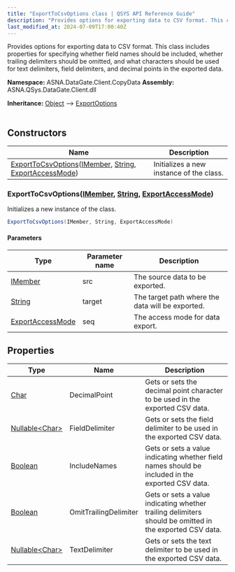 ```yaml
---
title: "ExportToCsvOptions class | QSYS API Reference Guide"
description: "Provides options for exporting data to CSV format. This class includes properties for specifying whether field names should be included, whether trail"
last_modified_at: 2024-07-09T17:00:40Z
---
```


Provides options for exporting data to CSV format.
This class includes properties for specifying whether field names should be included, whether trailing delimiters should be omitted, and what characters should be used for text delimiters, field delimiters, and decimal points in the exported data.

**Namespace:** ASNA.DataGate.Client.CopyData
**Assembly:** ASNA.QSys.DataGate.Client.dll

**Inheritance:** [Object](https://docs.microsoft.com/en-us/dotnet/api/system.object) --> [ExportOptions](/reference/datagate/datagate-client/export-options.html)
<br>
<br>

## Constructors

| Name | Description |
| --- | --- |
| [ExportToCsvOptions](#exporttocsvoptionsimember-string-exportaccessmode)([IMember](/reference/datagate/datagate-client/i-member.html), [String](https://docs.microsoft.com/en-us/dotnet/api/system.string), [ExportAccessMode](/reference/datagate/datagate-client/export-access-mode.html)) | Initializes a new instance of the  class.

### ExportToCsvOptions([IMember](/reference/datagate/datagate-client/i-member.html), [String](https://docs.microsoft.com/en-us/dotnet/api/system.string), [ExportAccessMode](/reference/datagate/datagate-client/export-access-mode.html))

Initializes a new instance of the  class.

```cs
ExportToCsvOptions(IMember, String, ExportAccessMode)
```

#### Parameters

| Type | Parameter name | Description
| --- | --- | ---
| [IMember](/reference/datagate/datagate-client/i-member.html) | src | The source data to be exported.
| [String](https://docs.microsoft.com/en-us/dotnet/api/system.string) | target | The target path where the data will be exported.
| [ExportAccessMode](/reference/datagate/datagate-client/export-access-mode.html) | seq | The access mode for data export.

## Properties

| Type | Name | Description
| --- | --- | --- 
| [Char](https://learn.microsoft.com/en-us/dotnet/csharp/language-reference/builtin-types/char) | DecimalPoint | Gets or sets the decimal point character to be used in the exported CSV data. |
| [Nullable\<Char\>](https://learn.microsoft.com/en-us/dotnet/csharp/language-reference/builtin-types/nullable-value-types) | FieldDelimiter | Gets or sets the field delimiter to be used in the exported CSV data. |
| [Boolean](https://docs.microsoft.com/en-us/dotnet/api/system.boolean) | IncludeNames | Gets or sets a value indicating whether field names should be included in the exported CSV data. |
| [Boolean](https://docs.microsoft.com/en-us/dotnet/api/system.boolean) | OmitTrailingDelimiter | Gets or sets a value indicating whether trailing delimiters should be omitted in the exported CSV data. |
| [Nullable\<Char\>](https://learn.microsoft.com/en-us/dotnet/csharp/language-reference/builtin-types/nullable-value-types) | TextDelimiter | Gets or sets the text delimiter to be used in the exported CSV data. |
